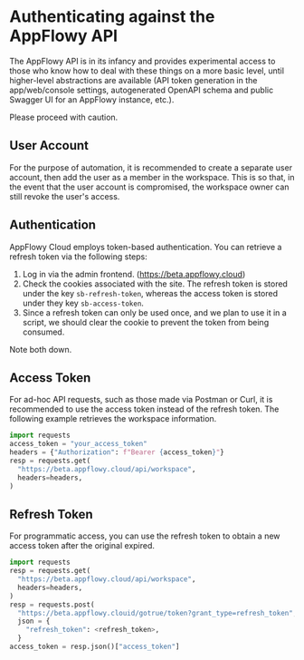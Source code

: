 # Authenticating against the AppFlowy API

The AppFlowy API is in its infancy and provides experimental access to those who know how to deal with these things on a more basic level, until higher-level abstractions are available (API token generation in the app/web/console settings, autogenerated OpenAPI schema and public Swagger UI for an AppFlowy instance, etc.).

Please proceed with caution.

## User Account

For the purpose of automation, it is recommended to create a separate user account, then add the user as a member in the workspace.
This is so that, in the event that the user account is compromised, the workspace owner can still revoke the user's access.

## Authentication

AppFlowy Cloud employs token-based authentication. You can retrieve a refresh token via the following steps:

1. Log in via the admin frontend. (https://beta.appflowy.cloud)
2. Check the cookies associated with the site. The refresh token is stored under the key `sb-refresh-token`, whereas the access token is stored under they key `sb-access-token`.
3. Since a refresh token can only be used once, and we plan to use it in a script, we should clear the cookie to prevent the token from being consumed.

Note both down.

## Access Token

For ad-hoc API requests, such as those made via Postman or Curl, it is recommended to use the access token instead of the refresh token. The following example retrieves the workspace information.

```python
import requests
access_token = "your_access_token"
headers = {"Authorization": f"Bearer {access_token}"}
resp = requests.get(
  "https://beta.appflowy.cloud/api/workspace",
  headers=headers,
)
```

## Refresh Token
For programmatic access, you can use the refresh token to obtain a new access token after the original expired.
```python
import requests
resp = requests.get(
  "https://beta.appflowy.cloud/api/workspace",
  headers=headers,
)
resp = requests.post(
  "https://beta.appflowy.clouid/gotrue/token?grant_type=refresh_token",
  json = {
    "refresh_token": <refresh_token>,
  }
access_token = resp.json()["access_token"]
```
